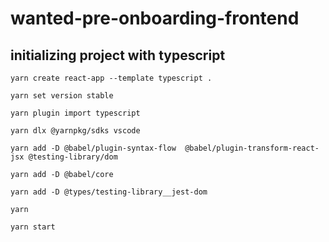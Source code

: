 # wanted-pre-onboarding-frontend

## initializing project with typescript

```
yarn create react-app --template typescript .

yarn set version stable

yarn plugin import typescript

yarn dlx @yarnpkg/sdks vscode

yarn add -D @babel/plugin-syntax-flow  @babel/plugin-transform-react-jsx @testing-library/dom

yarn add -D @babel/core

yarn add -D @types/testing-library__jest-dom

yarn

yarn start

```
